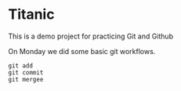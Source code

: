 # Titanic

This is a demo project for practicing Git and Github

On Monday we did some basic git workflows.

```
git add
git commit
git mergee
```
